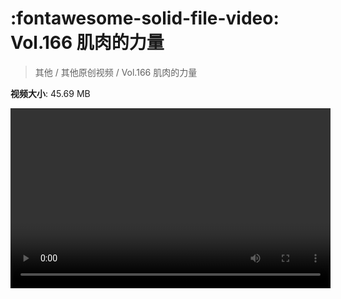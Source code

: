 # :fontawesome-solid-file-video: Vol.166 肌肉的力量

> 其他 / 其他原创视频 / Vol.166 肌肉的力量

**视频大小**: 45.69 MB

<video id="V-744caaa8f5cbaf0042ddc4b8ad766d02" width="512" height="288" preload="none" playsinline webkit-playsinline></video>